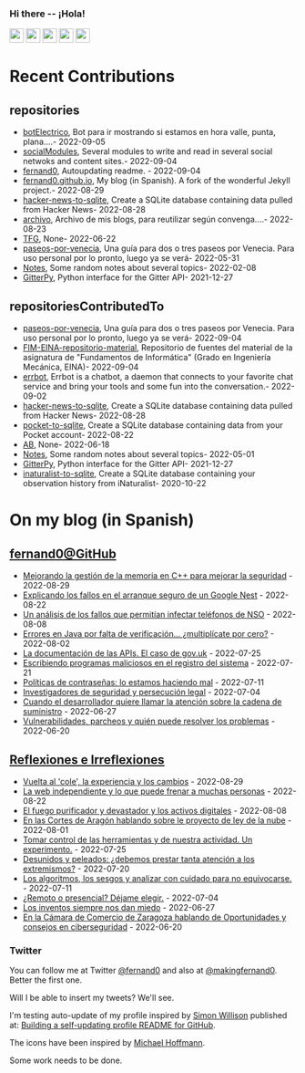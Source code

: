 ### Hi there -- ¡Hola!

<a href="mailto:ftricas@unizar.es" title="e-mail"><i class="svg-icon email"></i></a> 
<a href="https://www.linkedin.com/in/fernand0" title="My LinkedIn//Mi LinkedIn"><img src="https://img.shields.io/badge/linkedin-%230077B5.svg?&style=for-the-badge&logo=linkedin&logoColor=white" height=25></a> 
<a href="https://www.twitter.com/fernand0" title="My Twitter//Mi Twitter"><img src="https://img.shields.io/badge/twitter-%231DA1F2.svg?&style=for-the-badge&logo=twitter&logoColor=white" height=25></i></a> 
<a href="https://mastodon.social/@fernand0" title="My Mastodon//Mi Mastodon"><img src="https://img.shields.io/static/v1?label=Mastodon&message=Social&color=blue" height=25></i></a> 
<a href="https://flickr.com/fernand0"><img src="https://img.shields.io/static/v1?label=Flickr&message=Images&color=blue" height=25></a>
<a href="https://dev.to/fernand0"><img src="https://img.shields.io/badge/DEV.TO-%230A0A0A.svg?&style=for-the-badge&logo=dev-dot-to&logoColor=white" height=25></a>

# Recent Contributions
<!-- recent_releases starts -->


## repositories
* [botElectrico](https://github.com/fernand0/botElectrico),  Bot para ir mostrando si estamos en hora valle, punta, plana....- 2022-09-05
* [socialModules](https://github.com/fernand0/socialModules),  Several modules to write and read in several social netwoks and content sites.- 2022-09-04
* [fernand0](https://github.com/fernand0/fernand0),  Autoupdating readme. - 2022-09-04
* [fernand0.github.io](https://github.com/fernand0/fernand0.github.io),  My blog (in Spanish). A fork of the wonderful Jekyll project.- 2022-08-29
* [hacker-news-to-sqlite](https://github.com/fernand0/hacker-news-to-sqlite),  Create a SQLite database containing data pulled from Hacker News- 2022-08-28
* [archivo](https://github.com/fernand0/archivo),  Archivo de mis blogs, para reutilizar según convenga....- 2022-08-23
* [TFG](https://github.com/Arturo-00/TFG),  None- 2022-06-22
* [paseos-por-venecia](https://github.com/fernand0/paseos-por-venecia),  Una guía para dos o tres paseos por Venecia. Para uso personal por lo pronto, luego ya se verá- 2022-05-31
* [Notes](https://github.com/fernand0/Notes),  Some random notes about several topics- 2022-02-08
* [GitterPy](https://github.com/fernand0/GitterPy),  Python interface for the Gitter API- 2021-12-27

## repositoriesContributedTo
* [paseos-por-venecia](https://github.com/JJ/paseos-por-venecia),  Una guía para dos o tres paseos por Venecia. Para uso personal por lo pronto, luego ya se verá- 2022-09-04
* [FIM-EINA-repositorio-material](https://github.com/ricardojrdez/FIM-EINA-repositorio-material),  Repositorio de fuentes del material de la asignatura de "Fundamentos de Informática" (Grado en Ingeniería Mecánica, EINA)- 2022-09-04
* [errbot](https://github.com/errbotio/errbot),  Errbot is a chatbot, a daemon that connects to your favorite chat service and bring your tools and some fun into the conversation.- 2022-09-02
* [hacker-news-to-sqlite](https://github.com/dogsheep/hacker-news-to-sqlite),  Create a SQLite database containing data pulled from Hacker News- 2022-08-28
* [pocket-to-sqlite](https://github.com/dogsheep/pocket-to-sqlite),  Create a SQLite database containing data from your Pocket account- 2022-08-22
* [AB](https://github.com/simber72/AB),  None- 2022-06-18
* [Notes](https://github.com/jgbarah/Notes),  Some random notes about several topics- 2022-05-01
* [GitterPy](https://github.com/myusko/GitterPy),  Python interface for the Gitter API- 2021-12-27
* [inaturalist-to-sqlite](https://github.com/dogsheep/inaturalist-to-sqlite),  Create a SQLite database containing your observation history from iNaturalist- 2020-10-22
<!-- recent_releases ends -->

# On my blog (in Spanish)

<!-- blog starts -->


## [fernand0@GitHub](https://fernand0.github.io/)
* [Mejorando la gestión de la memoria en C++ para mejorar la seguridad](http://fernand0.github.io/memoria-c-google/) - 2022-08-29
* [Explicando los fallos en el arranque seguro de un Google Nest](http://fernand0.github.io/ataque-google-nest/) - 2022-08-22
* [Un análisis de los fallos que permitían infectar teléfonos de NSO](http://fernand0.github.io/ataque-imessage/) - 2022-08-08
* [Errores en Java por falta de verificación... ¿multiplícate por cero?](http://fernand0.github.io/fallo-criptografia-java/) - 2022-08-02
* [La documentación de las APIs. El caso de gov.uk](http://fernand0.github.io/documentacion-apis/) - 2022-07-25
* [Escribiendo programas maliciosos en el registro del sistema](http://fernand0.github.io/registro-de-programa-maliciosos/) - 2022-07-21
* [Políticas de contraseñas: lo estamos haciendo mal](http://fernand0.github.io/claves-y-sitios/) - 2022-07-11
* [Investigadores de seguridad y persecución legal](http://fernand0.github.io/investigadores-jueces/) - 2022-07-04
* [Cuando el desarrollador quiere llamar la atención sobre la cadena de suministro](http://fernand0.github.io/dominios-y-responsabilidades/) - 2022-06-27
* [Vulnerabilidades, parcheos y quién puede resolver los problemas](http://fernand0.github.io/parchear/) - 2022-06-20

## [Reflexiones e Irreflexiones](http://fernand0.blogalia.com/)
* [Vuelta al 'cole', la experiencia y los cambios](http://fernand0.blogalia.com//historias/78585) - 2022-08-29
* [La web independiente y lo que puede frenar a muchas personas](http://fernand0.blogalia.com//historias/78581) - 2022-08-22
* [El fuego purificador y devastador y los activos digitales](http://fernand0.blogalia.com//historias/78576) - 2022-08-08
* [En las Cortes de Arag&#243;n hablando sobre le proyecto de ley de la nube](http://fernand0.blogalia.com//historias/78574) - 2022-08-01
* [Tomar control de las herramientas y de nuestra actividad. Un experimento.](http://fernand0.blogalia.com//historias/78572) - 2022-07-25
* [Desunidos y peleados: &#191;debemos prestar tanta atenci&#243;n a los extremismos?](http://fernand0.blogalia.com//historias/78569) - 2022-07-20
* [Los algoritmos, los sesgos y analizar con cuidado para no equivocarse.](http://fernand0.blogalia.com//historias/78566) - 2022-07-11
* [&#191;Remoto o presencial? D&#233;jame elegir.](http://fernand0.blogalia.com//historias/78562) - 2022-07-04
* [Los inventos siempre nos dan miedo](http://fernand0.blogalia.com//historias/78558) - 2022-06-27
* [En la C&#225;mara de Comercio de Zaragoza hablando de Oportunidades y consejos en ciberseguridad](http://fernand0.blogalia.com//historias/78556) - 2022-06-20
<!-- blog ends -->

### Twitter 

You can follow me at Twitter [@fernand0](https://twitter.com/fernand0) and also at [@makingfernand0](https://twitter.com/fernand0). Better the first one.

Will I be able to insert my tweets? We'll see.

I'm testing auto-update of my profile inspired by [Simon Willison](https://simonwillison.net/) published at: [Building a self-updating profile README for GitHub](https://simonwillison.net/2020/Jul/10/self-updating-profile-readme/).

The icons have been inspired by [Michael Hoffmann](https://www.mokkapps.de/).

Some work needs to be done.

<!--
**fernand0/fernand0** is a ✨ _special_ ✨ repository because its `README.md` (this file) appears on your GitHub profile.

Here are some ideas to get you started:

- 🔭 I’m currently working on ...
- 🌱 I’m currently learning ...
- 👯 I’m looking to collaborate on ...
- 🤔 I’m looking for help with ...
- 💬 Ask me about ...
- 📫 How to reach me: ...
- 😄 Pronouns: ...
- ⚡ Fun fact: ...
-->
